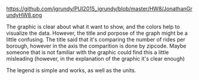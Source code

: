 https://github.com/jgrundy/PUI2015_jgrundy/blob/master/HW8/JonathanGrundyHW8.png

The graphic is clear about what it want to show, and the colors help to visualize the data. 
However, the title and porpose of the graph might be a little confusing. The title said that it's comparing the number of rides
per borough, however in the axis the comparition is done by zipcode. Maybe someone that is not familiar with the graphic could find this a little misleading 
(however, in the explanation of the graphic it's clear enough)

The legend is simple and works, as well as the units. 
